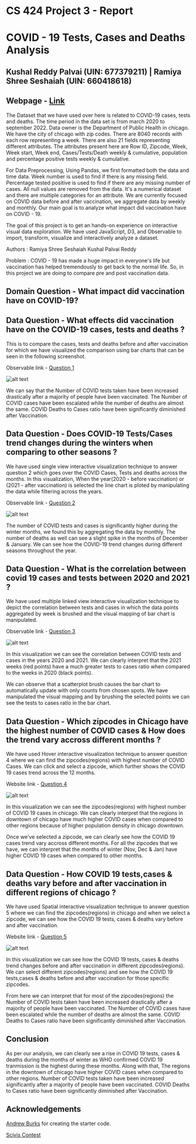 # CS 424 Project 3 - Report

# COVID - 19 Tests, Cases and Deaths Analysis

## Kushal Reddy Palvai (UIN: 677379211) | Ramiya Shree Seshaiah (UIN: 660418618)

## Webpage -  [Link](https://uic-vis.github.io/project3-covid-data-analysis/) 

The Dataset that we have used over here is related to COVID-19 cases, tests and deaths. The time period in the data set is from march 2020 to september 2022. Data owner is the Department of Public Health in chicago. We have the city of chicago with zip codes. There are 8040 records with each row representing a week. There are also 21 fields representing different attributes. The attributes present here are Row ID, Zipcode, Week, Week start, Week end, Cases/Tests/Death weekly & cumulative, population and percentage positive tests weekly & cumulative. 

For Data Preprocessing, Using Pandas, we first formatted both the data and time data. Week number is used to find if there is any missing field. Percentage tested positive is used to find if there are any missing number of cases. All null values are removed from the data. It's a numerical dataset and there are multiple categories for an attribute. We are currently focused on COVID data before and after vaccination, we aggregate data by weekly and monthly. Our main goal is to analyze what impact did vaccination have on COVID - 19. 

The goal of this project is to get an hands-on experience on interactive visual data exploration. We have used JavaScript, D3, and Observable to import, transform, visualize and interactively analyze a dataset.

Authors :
Ramiya Shree Seshaiah
Kushal Palvai Reddy

Problem : COVID - 19 has made a huge impact in everyone's life but vaccination has helped tremendously to get back to the normal life. So, in this project we are doing to compare pre and post vaccination data. 

## Domain Question - What impact did vaccination have on COVID-19? 




## Data Question - What effects did vaccination have on the COVID-19 cases, tests and deaths ? 

This is to compare the cases, tests and deaths before and after vaccination for which we have visualized the comparison using bar charts that can be seen in the following screenshot. 

Observable link - [Question 1](https://observablehq.com/d/68c0816015b4e9e1)

![alt text](Question1.png)


  

We can say that the Number of COVID tests taken have been increased drastically after a majority of people have been vaccinated. The Number of COVID cases have been escalated while the number of deaths are almost the same. COVID Deaths to Cases ratio have been significantly diminished after Vaccination.

## Data Question - Does COVID-19 Tests/Cases trend changes during the winters when comparing to other seasons ?

We have used single view interactive visualization technique to answer question 2 which goes over the COVID Cases, Tests and deaths across the months. In this visualization, When the year(2020 - before vaccination) or (2021 - after vaccination) is selected the line chart is ploted by manipulating the data while filtering across the years. 


Observable link - [Question 2](https://observablehq.com/d/bf8d22fd36977318)

![alt text](SelectionViz.png)


The number of COVID tests and cases is significantly higher during the winter months, we found this by aggregating the data by monthly. The number of deaths as well can see a slight spike in the months of December & January. We can see how the COVID-19 trend changes during different seasons throughout the year. 

## Data Question - What is the correlation between covid 19 cases and tests between 2020 and 2021 ? 

We have used multiple linked view interactive visualization technique to depict the correlation between tests and cases in which the data points aggregated by week is brushed and the visual mapping of bar chart is manipulated.

Observable link - [Question 3](https://observablehq.com/d/edb9ee7f64351225)

![alt text](Scatterplot.png)
 

In this visualization we can see the correlation between COVID tests and cases in the years 2020 and 2021. We can clearly interpret that the 2021 weeks (red points) have a much greater tests to cases ratio when compared to the weeks in 2020 (black points). 

We can observe that a scatterplot brush causes the bar chart to automatically update with only counts from chosen spots. We have manipulated the visual mapping and by brushing the selected points we can see the tests to cases ratio in the bar chart.

## Data Question - Which zipcodes in Chicago have the highest number of COVID cases & How does the trend vary accross different months ?

We have used Hover interactive visualization technique to answer question 4 where we can find the zipcodes(regions) with highest number of COVID Cases. We can click and select a zipcode, which further shows the COVID 19 cases trend across the 12 months.


Website link - [Question 4](https://uic-vis.github.io/project3-covid-data-analysis/int3.html)

![alt text](HoverViz.png)

In this visualization we can see the zipcodes(regions) with highest number of COVID 19 cases in chicago.  We can clearly interpret that the regions in downtown of chicago have much higher COVID cases when compared to other regions because of higher population density in chicago downtown.

Once we've selected a zipcode, we can clearly see how the COVID 19 cases trend vary accross different months. For all the zipcodes that we have, we can interpret that the months of winter (Nov, Dec & Jan) have higher COVID 19 cases when compared to other months. 

## Data Question - How COVID 19 tests,cases & deaths vary before and after vaccination in different regions of chicago ?

We have used Spatial interactive visualization technique to answer question 5 where we can find the zipcodes(regions) in chicago and when we select a zipcode, we can see how the COVID 19 tests, cases & deaths vary before and after vaccination. 


Website link - [Question 5](https://uic-vis.github.io/project3-covid-data-analysis/vis1.html)

![alt text](SpatialViz.jpeg)

In this visualization we can see how the COVID 19 tests, cases & deaths trend changes before and after vaccination in different zipcodes(regions). We can select different zipcodes(regions) and see how the COVID 19 tests,cases & deaths before and after vaccination for those specific zipcodes. 

From here we can interpret that for most of the zipcodes(regions) the Number of COVID tests taken have been increased drastically after a majority of people have been vaccinated. The Number of COVID cases have been escalated while the number of deaths are almost the same. COVID Deaths to Cases ratio have been significantly diminished after Vaccination.


## Conclusion 

As per our analysis, we can clearly see a rise in COVID 19 tests, cases & deaths during the months of winter as WHO confirmed COVID 19 tranmission is the highest during these months. Along with that, The regions in the downtown of chicago have higher COVID cases when compared to other regions. Number of COVID tests taken have been increased significantly after a majority of people have been vaccinated. COVID Deaths to Cases ratio have been significantly diminished after Vaccination. 







## Acknowledgements
[Andrew Burks](https://andrewtburks.dev/) for creating the starter code.

[Scivis Contest](https://www.uni-kl.de/sciviscontest/)

[img_cylinder]: https://github.com/uic-evl/cs529-vds/blob/master/imgs/cylinder.png "Cylinder"
